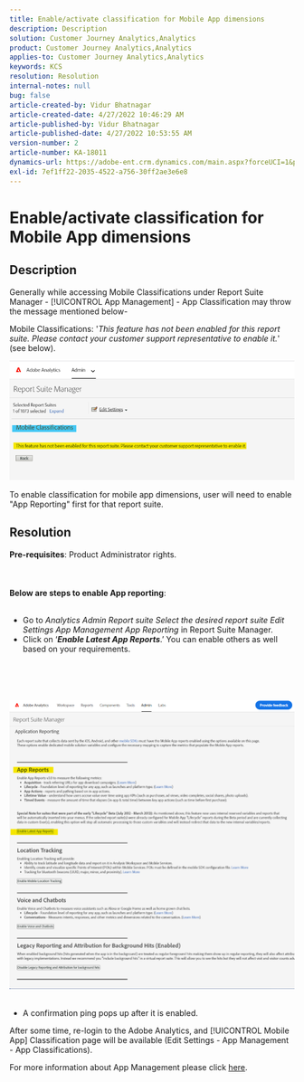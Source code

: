 ```yaml
---
title: Enable/activate classification for Mobile App dimensions
description: Description
solution: Customer Journey Analytics,Analytics
product: Customer Journey Analytics,Analytics
applies-to: Customer Journey Analytics,Analytics
keywords: KCS
resolution: Resolution
internal-notes: null
bug: false
article-created-by: Vidur Bhatnagar
article-created-date: 4/27/2022 10:46:29 AM
article-published-by: Vidur Bhatnagar
article-published-date: 4/27/2022 10:53:55 AM
version-number: 2
article-number: KA-18011
dynamics-url: https://adobe-ent.crm.dynamics.com/main.aspx?forceUCI=1&pagetype=entityrecord&etn=knowledgearticle&id=431a6949-17c6-ec11-a7b6-0022480a10ee
exl-id: 7ef1ff22-2035-4522-a756-30ff2ae3e6e8
---
```

# Enable/activate classification for Mobile App dimensions

## Description


Generally while accessing Mobile Classifications under Report Suite Manager - [!UICONTROL App Management] - App Classification may throw the message mentioned below-

Mobile Classifications: '*This feature has not been enabled for this report suite. Please contact your customer support representative to enable it.*' (see below).

![](assets/___461a6949-17c6-ec11-a7b6-0022480a10ee___.png)

To enable classification for mobile app dimensions, user will need to enable "App Reporting" first for that report suite.


## Resolution

<b>Pre-requisites</b>: Product Administrator rights.<br><br> <br><br><b>Below are steps to enable App reporting</b>: <br><br>
- Go to *Analytics  Admin Report suite  Select the desired report suite  Edit Settings  App Management  App Reporting* in Report Suite Manager.
- Click on ‘<b>*Enable Latest App Reports</b>*.’ You can enable others as well based on your requirements.

<br><br> <br><br>![](assets/0ae3ca9c-b68f-ec11-b400-00224804a35d.png)
 
- A confirmation ping pops up after it is enabled.


After some time, re-login to the Adobe Analytics, and [!UICONTROL Mobile App] Classification page will be available (Edit Settings - App Management - App Classifications).

For more information about App Management please click [here](https://nam04.safelinks.protection.outlook.com/?url=https%3A%2F%2Fexperienceleague.adobe.com%2Fdocs%2Fanalytics%2Fadmin%2Fadmin-tools%2Fmobile-management.html%3Flang%3Den&amp;data=04%7C01%7Cnilotpalb%40adobe.com%7C3c1d5032d121424be46208d9f1d8905c%7Cfa7b1b5a7b34438794aed2c178decee1%7C0%7C0%7C637806734700482559%7CUnknown%7CTWFpbGZsb3d8eyJWIjoiMC4wLjAwMDAiLCJQIjoiV2luMzIiLCJBTiI6Ik1haWwiLCJXVCI6Mn0%3D%7C3000&amp;sdata=uxWerDD%2FHHZVSk%2B6eY0p2czXyW3BtXq75lRarjebwak%3D&amp;reserved=0 "Click to follow link: https://experienceleague.adobe.com/docs/analytics/admin/admin-tools/mobile-management.html?lang=en").
